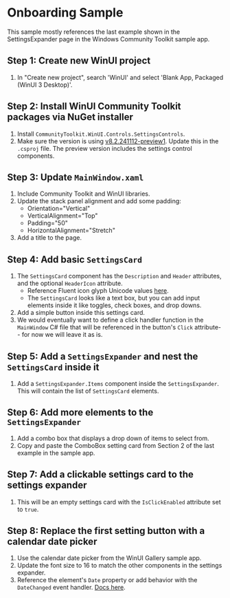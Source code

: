 ﻿# Onboarding Sample

This sample mostly references the last example shown in the SettingsExpander page in the Windows Community Toolkit sample app.

## Step 1: Create new WinUI project
1. In "Create new project", search 'WinUI' and select 'Blank App, Packaged (WinUI 3 Desktop)'.

## Step 2: Install WinUI Community Toolkit packages via NuGet installer
1. Install `CommunityToolkit.WinUI.Controls.SettingsControls`.
2. Make sure the version is using [v8.2.241112-preview1](https://github.com/CommunityToolkit/Windows/releases/tag/v8.2.241112-preview1). Update this in the `.csproj` file. The preview version includes the settings control components.

## Step 3: Update `MainWindow.xaml`
1. Include Community Toolkit and WinUI libraries.
2. Update the stack panel alignment and add some padding:
   - Orientation="Vertical"
   - VerticalAlignment="Top"
   - Padding="50"
   - HorizontalAlignment="Stretch"
3. Add a title to the page.

## Step 4: Add basic `SettingsCard`
1. The `SettingsCard` component has the `Description` and `Header` attributes, and the optional `HeaderIcon` attribute.
   - Reference Fluent icon glyph Unicode values [here](https://learn.microsoft.com/en-us/windows/apps/design/style/segoe-fluent-icons-font#pua-e700-e900).
   - The `SettingsCard` looks like a text box, but you can add input elements inside it like toggles, check boxes, and drop downs.
3. Add a simple button inside this settings card.
4. We would eventually want to define a click handler function in the `MainWindow` C# file that will be referenced in the button's `Click` attribute-- for now we will leave it as is.

## Step 5: Add a `SettingsExpander` and nest the `SettingsCard` inside it
1. Add a `SettingsExpander.Items` component inside the `SettingsExpander`. This will contain the list of `SettingsCard` elements.

## Step 6: Add more elements to the `SettingsExpander`
1. Add a combo box that displays a drop down of items to select from.
2. Copy and paste the ComboBox setting card from Section 2 of the last example in the sample app.

## Step 7: Add a clickable settings card to the settings expander
1. This will be an empty settings card with the `IsClickEnabled` attribute set to `true`.

## Step 8: Replace the first setting button with a calendar date picker
1. Use the calendar date picker from the WinUI Gallery sample app.
2. Update the font size to 16 to match the other components in the settings expander.
3. Reference the element's `Date` property or add behavior with the `DateChanged` event handler. [Docs here](https://learn.microsoft.com/en-us/windows/windows-app-sdk/api/winrt/microsoft.ui.xaml.controls.calendardatepicker?view=windows-app-sdk-1.6).
